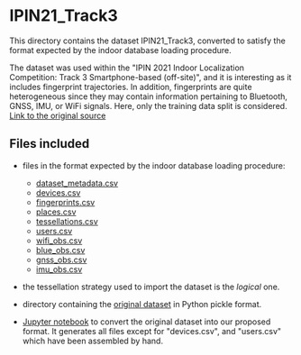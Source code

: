 # IPIN21_Track3

This directory contains the dataset IPIN21_Track3, converted to satisfy the format expected by the indoor database loading procedure.

The dataset was used within the "IPIN 2021 Indoor Localization Competition: Track 3 Smartphone-based (off-site)", and it is interesting as it includes fingerprint trajectories. In addition, fingerprints are quite heterogeneous since they may contain information pertaining to Bluetooth, GNSS, IMU, or WiFi signals. Here, only the training data split is considered. [Link to the original source](http://indoorloc.uji.es/ipin2021track3/)


## Files included

* files in the format expected by the indoor database loading procedure:
  * [dataset_metadata.csv](https://github.com/dslab-uniud/Database-indoor/blob/main/Datasets/converted_datasets/IPIN21_Track3/dataset_metadata.csv)
  * [devices.csv](https://github.com/dslab-uniud/Database-indoor/blob/main/Datasets/converted_datasets/IPIN21_Track3/devices.csv)
  * [fingerprints.csv](https://github.com/dslab-uniud/Database-indoor/blob/main/Datasets/converted_datasets/IPIN21_Track3/fingerprints.csv)
  * [places.csv](https://github.com/dslab-uniud/Database-indoor/blob/main/Datasets/converted_datasets/IPIN21_Track3/places.csv)
  * [tessellations.csv](https://github.com/dslab-uniud/Database-indoor/blob/main/Datasets/converted_datasets/IPIN21_Track3/tessellations.csv)
  * [users.csv](https://github.com/dslab-uniud/Database-indoor/blob/main/Datasets/converted_datasets/IPIN21_Track3/users.csv)
  * [wifi_obs.csv](https://github.com/dslab-uniud/Database-indoor/blob/main/Datasets/converted_datasets/IPIN21_Track3/wifi_obs.csv)
  * [blue_obs.csv](https://github.com/dslab-uniud/Database-indoor/blob/main/Datasets/converted_datasets/IPIN21_Track3/blue_obs.csv)
  * [gnss_obs.csv](https://github.com/dslab-uniud/Database-indoor/blob/main/Datasets/converted_datasets/IPIN21_Track3/gnss_obs.csv)
  * [imu_obs.csv](https://github.com/dslab-uniud/Database-indoor/blob/main/Datasets/converted_datasets/IPIN21_Track3/imu_obs.csv)

* the tessellation strategy used to import the dataset is the _logical_ one.
* directory containing the [original dataset](https://github.com/dslab-uniud/Database-indoor/blob/main/Datasets/raw_datasets/IPIN21_Track3/) in Python pickle format.
* [Jupyter notebook](https://github.com/dslab-uniud/Database-indoor/blob/main/Datasets/ipin_convert.ipynb) to convert the original dataset into our proposed format. It generates all files except for "devices.csv", and "users.csv" which have been assembled by hand.
